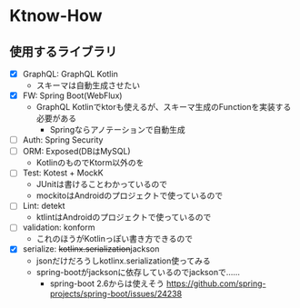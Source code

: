 # Ktnow-How

## 使用するライブラリ

- [x] GraphQL: GraphQL Kotlin
  - スキーマは自動生成させたい
- [x] FW: Spring Boot(WebFlux)
  - GraphQL Kotlinでktorも使えるが、スキーマ生成のFunctionを実装する必要がある
    - Springならアノテーションで自動生成
- [ ] Auth: Spring Security
- [ ] ORM: Exposed(DBはMySQL)
  - KotlinのものでKtorm以外のを
- [ ] Test: Kotest + MockK
  - JUnitは書けることわかっているので
  - mockitoはAndroidのプロジェクトで使っているので
- [ ] Lint: detekt
  - ktlintはAndroidのプロジェクトで使っているので
- [ ] validation: konform
  - これのほうがKotlinっぽい書き方できるので
- [x] serialize: ~~kotlinx.serialization~~jackson
  - jsonだけだろうしkotlinx.serialization使ってみる
  - spring-bootがjacksonに依存しているのでjacksonで……
    - spring-boot 2.6からは使えそう https://github.com/spring-projects/spring-boot/issues/24238

